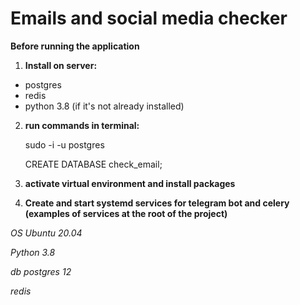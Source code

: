 # Emails and social media checker

**Before running the application**

1. **Install on server:**
- postgres
- redis
- python 3.8 (if it's not already installed)


2. **run commands in terminal:**

    sudo -i -u postgres

    CREATE DATABASE check_email;


3. **activate virtual environment and install packages**


4. **Create and start systemd services for telegram bot and celery (examples of services at the root of the project)**



*OS Ubuntu 20.04*

*Python 3.8*

*db postgres 12*

*redis*
